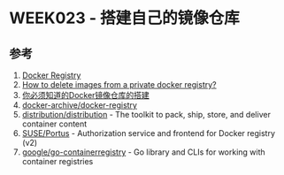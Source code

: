 # WEEK023 - 搭建自己的镜像仓库

## 参考

1. [Docker Registry](https://docs.docker.com/registry/)
1. [How to delete images from a private docker registry?](https://stackoverflow.com/questions/25436742/how-to-delete-images-from-a-private-docker-registry)
1. [你必须知道的Docker镜像仓库的搭建](https://www.cnblogs.com/edisonchou/p/docker_registry_repository_setup_introduction.html)
1. [docker-archive/docker-registry](https://github.com/docker-archive/docker-registry)
1. [distribution/distribution](https://github.com/distribution/distribution) - The toolkit to pack, ship, store, and deliver container content
1. [SUSE/Portus](https://github.com/SUSE/Portus) - Authorization service and frontend for Docker registry (v2)
1. [google/go-containerregistry](https://github.com/google/go-containerregistry) - Go library and CLIs for working with container registries
